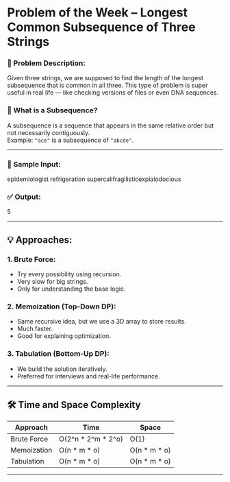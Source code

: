 # Problem of the Week – Longest Common Subsequence of Three Strings

### 📘 Problem Description:
Given three strings, we are supposed to find the length of the longest subsequence that is common in all three. This type of problem is super useful in real life — like checking versions of files or even DNA sequences.

### 🧠 What is a Subsequence?
A subsequence is a sequence that appears in the same relative order but not necessarily contiguously.  
Example: `"ace"` is a subsequence of `"abcde"`.

---


### 🧪 Sample Input:
epidemiologist
refrigeration
supercalifragilisticexpialodocious

### ✅ Output:
5

---

## 💡 Approaches:

### 1. Brute Force:
- Try every possibility using recursion.
- Very slow for big strings.
- Only for understanding the base logic.

### 2. Memoization (Top-Down DP):
- Same recursive idea, but we use a 3D array to store results.
- Much faster.
- Good for explaining optimization.

### 3. Tabulation (Bottom-Up DP):
- We build the solution iteratively.
- Preferred for interviews and real-life performance.

---

## 🛠️ Time and Space Complexity

| Approach      | Time       | Space      |
|---------------|------------|------------|
| Brute Force   | O(2^n * 2^m * 2^o) | O(1) |
| Memoization   | O(n * m * o)       | O(n * m * o) |
| Tabulation    | O(n * m * o)       | O(n * m * o) |

---



